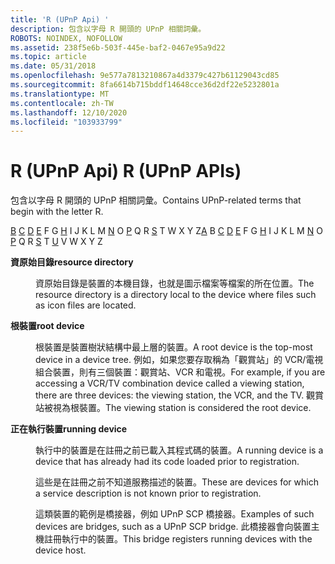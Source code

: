 ```yaml
---
title: 'R (UPnP Api) '
description: 包含以字母 R 開頭的 UPnP 相關詞彙。
ROBOTS: NOINDEX, NOFOLLOW
ms.assetid: 238f5e6b-503f-445e-baf2-0467e95a9d22
ms.topic: article
ms.date: 05/31/2018
ms.openlocfilehash: 9e577a7813210867a4d3379c427b61129043cd85
ms.sourcegitcommit: 8fa6614b715bddf14648cce36d2df22e5232801a
ms.translationtype: MT
ms.contentlocale: zh-TW
ms.lasthandoff: 12/10/2020
ms.locfileid: "103933799"
---
```

# <a name="r-upnp-apis"></a><span data-ttu-id="d58b9-103">R (UPnP Api) </span><span class="sxs-lookup"><span data-stu-id="d58b9-103">R (UPnP APIs)</span></span>

<span data-ttu-id="d58b9-104">包含以字母 R 開頭的 UPnP 相關詞彙。</span><span class="sxs-lookup"><span data-stu-id="d58b9-104">Contains UPnP-related terms that begin with the letter R.</span></span>

<span data-ttu-id="d58b9-105">[B](a-gly.md) [C](c-gly.md) [D](d-gly.md) [E](e-gly.md) F G [H](h-gly.md) I J K L M [N](n-gly.md) O [P](p-gly.md) Q R [S](s-gly.md) T W [](u-gly.md) X Y Z</span><span class="sxs-lookup"><span data-stu-id="d58b9-105">[A](a-gly.md) B [C](c-gly.md) [D](d-gly.md) [E](e-gly.md) F G [H](h-gly.md) I J K L M [N](n-gly.md) O [P](p-gly.md) Q R [S](s-gly.md) T [U](u-gly.md) V W X Y Z</span></span>

<dl> <dt>

<span data-ttu-id="d58b9-106"><span id="upnp.r_1_gly"></span><span id="UPNP.R_1_GLY"></span>**資原始目錄**</span><span class="sxs-lookup"><span data-stu-id="d58b9-106"><span id="upnp.r_1_gly"></span><span id="UPNP.R_1_GLY"></span>**resource directory**</span></span>
</dt> <dd>

<span data-ttu-id="d58b9-107">資原始目錄是裝置的本機目錄，也就是圖示檔案等檔案的所在位置。</span><span class="sxs-lookup"><span data-stu-id="d58b9-107">The resource directory is a directory local to the device where files such as icon files are located.</span></span>

</dd> <dt>

<span data-ttu-id="d58b9-108"><span id="upnp.r_2_gly"></span><span id="UPNP.R_2_GLY"></span>**根裝置**</span><span class="sxs-lookup"><span data-stu-id="d58b9-108"><span id="upnp.r_2_gly"></span><span id="UPNP.R_2_GLY"></span>**root device**</span></span>
</dt> <dd>

<span data-ttu-id="d58b9-109">根裝置是裝置樹狀結構中最上層的裝置。</span><span class="sxs-lookup"><span data-stu-id="d58b9-109">A root device is the top-most device in a device tree.</span></span> <span data-ttu-id="d58b9-110">例如，如果您要存取稱為「觀賞站」的 VCR/電視組合裝置，則有三個裝置：觀賞站、VCR 和電視。</span><span class="sxs-lookup"><span data-stu-id="d58b9-110">For example, if you are accessing a VCR/TV combination device called a viewing station, there are three devices: the viewing station, the VCR, and the TV.</span></span> <span data-ttu-id="d58b9-111">觀賞站被視為根裝置。</span><span class="sxs-lookup"><span data-stu-id="d58b9-111">The viewing station is considered the root device.</span></span>

</dd> <dt>

<span data-ttu-id="d58b9-112"><span id="upnp.r_3_gly"></span><span id="UPNP.R_3_GLY"></span>**正在執行裝置**</span><span class="sxs-lookup"><span data-stu-id="d58b9-112"><span id="upnp.r_3_gly"></span><span id="UPNP.R_3_GLY"></span>**running device**</span></span>
</dt> <dd>

<span data-ttu-id="d58b9-113">執行中的裝置是在註冊之前已載入其程式碼的裝置。</span><span class="sxs-lookup"><span data-stu-id="d58b9-113">A running device is a device that has already had its code loaded prior to registration.</span></span>

<span data-ttu-id="d58b9-114">這些是在註冊之前不知道服務描述的裝置。</span><span class="sxs-lookup"><span data-stu-id="d58b9-114">These are devices for which a service description is not known prior to registration.</span></span>

<span data-ttu-id="d58b9-115">這類裝置的範例是橋接器，例如 UPnP SCP 橋接器。</span><span class="sxs-lookup"><span data-stu-id="d58b9-115">Examples of such devices are bridges, such as a UPnP SCP bridge.</span></span> <span data-ttu-id="d58b9-116">此橋接器會向裝置主機註冊執行中的裝置。</span><span class="sxs-lookup"><span data-stu-id="d58b9-116">This bridge registers running devices with the device host.</span></span>

</dd> </dl>

 

 




